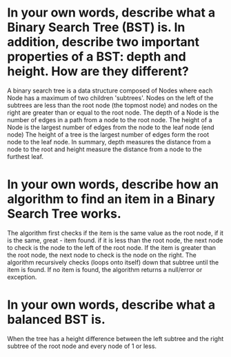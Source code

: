 # In your own words, describe what a Binary Search Tree (BST) is. In addition, describe two important properties of a BST: depth and height. How are they different?
A binary search tree is a data structure composed of Nodes where each Node has a maximum of two children 'subtrees'. 
Nodes on the left of the subtrees are less than the root node (the topmost node) and nodes on the right are greater than or equal to the root node.
The depth of a Node is the number of edges in a path from a node to the root node. 
The height of a Node is the largest number of edges from the node to the leaf node (end node) 
The height of a tree is the largest number of edges form the root node to the leaf node. 
In summary, depth measures the distance from a node to the root and height measure the distance from a node to the furthest leaf.

# In your own words, describe how an algorithm to find an item in a Binary Search Tree works.
The algorithm first checks if the item is the same value as the root node, if it is the same, great - item found. 
if it is less than the root node, the next node to check is the node to the left of the root node. 
If the item is greater than the root node, the next node to check is the node on the right. 
The algorithm recursively checks (loops onto itself) down that subtree until the item is found.
If no item is found, the algorithm returns a null/error or exception. 

# In your own words, describe what a balanced BST is.
When the tree has a height difference between the left subtree and the right subtree of the root node and every node of 1 or less.